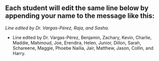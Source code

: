 ## Each student will edit the same line below by appending your name to the message like this:
*Line edited by Dr. Vargas-Pérez, Raja, and Sasha.*

- Line edited by Dr. Vargas-Pérez, Benjamin, Zachary, Kevin, Charlie, Maddie, Mahmoud, Joe, Erendira, Helen, Junior, Dillon, Sarah, Schareene, Maggie, Phoebe  Nailia, Jair, Matthew, Jason, Collin, and Harry.



